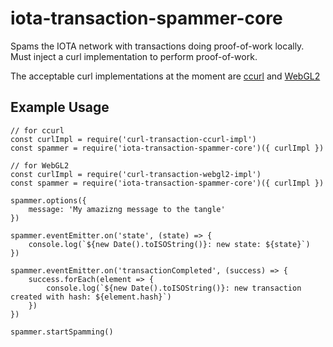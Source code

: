 # iota-transaction-spammer-core
Spams the IOTA network with transactions doing proof-of-work locally. Must inject a curl implementation to perform proof-of-work.

The acceptable curl implementations at the moment are [ccurl](https://github.com/pRizz/curl-transaction-ccurl-impl)  and [WebGL2](https://github.com/pRizz/curl-transaction-webgl2-impl)

## Example Usage

    // for ccurl
    const curlImpl = require('curl-transaction-ccurl-impl')
    const spammer = require('iota-transaction-spammer-core')({ curlImpl })

    // for WebGL2
    const curlImpl = require('curl-transaction-webgl2-impl')
    const spammer = require('iota-transaction-spammer-core')({ curlImpl })

    spammer.options({
        message: 'My amazizng message to the tangle'
    })
    
    spammer.eventEmitter.on('state', (state) => {
        console.log(`${new Date().toISOString()}: new state: ${state}`)
    })
    
    spammer.eventEmitter.on('transactionCompleted', (success) => {
        success.forEach(element => {
            console.log(`${new Date().toISOString()}: new transaction created with hash: ${element.hash}`)
        })
    })
    
    spammer.startSpamming()